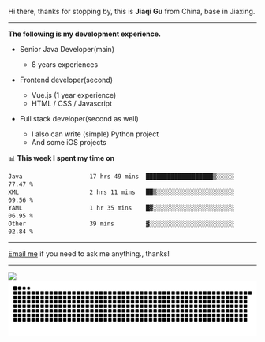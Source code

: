 Hi there, thanks for stopping by, this is **Jiaqi Gu** from China, base in Jiaxing.

---

**The following is my development experience.**

- Senior Java Developer(main)
  - 8 years experiences

- Frontend developer(second)
  - Vue.js (1 year experience)
  - HTML / CSS / Javascript
  
- Full stack developer(second as well)
  - I also can write (simple) Python project
  - And some iOS projects

📊 **This week I spent my time on**
<!--START_SECTION:waka-->

```text
Java                   17 hrs 49 mins  ███████████████████▒░░░░░   77.47 %
XML                    2 hrs 11 mins   ██▒░░░░░░░░░░░░░░░░░░░░░░   09.56 %
YAML                   1 hr 35 mins    █▓░░░░░░░░░░░░░░░░░░░░░░░   06.95 %
Other                  39 mins         ▓░░░░░░░░░░░░░░░░░░░░░░░░   02.84 %
```

<!--END_SECTION:waka-->

---

[Email me](mailto:htk2klwgr@mozmail.com?subject=Hiring_from_GitHub) if you need to ask me anything., thanks!

---

![]( https://visitor-badge.glitch.me/badge?page_id=githubgujiaqi)
![]( https://github.com/droid-Q/droid-Q/raw/output/github-contribution-grid-snake.svg#gh-dark-mode-only)
